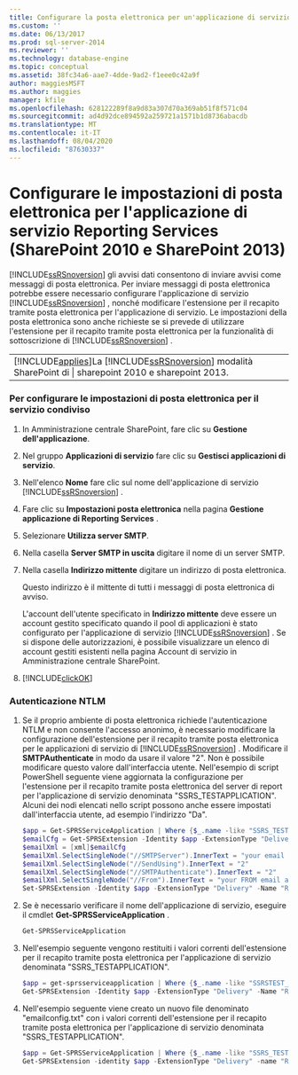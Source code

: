 ```yaml
---
title: Configurare la posta elettronica per un'applicazione di servizio Reporting Services (SharePoint 2010 e SharePoint 2013) | Microsoft Docs
ms.custom: ''
ms.date: 06/13/2017
ms.prod: sql-server-2014
ms.reviewer: ''
ms.technology: database-engine
ms.topic: conceptual
ms.assetid: 38fc34a6-aae7-4dde-9ad2-f1eee0c42a9f
author: maggiesMSFT
ms.author: maggies
manager: kfile
ms.openlocfilehash: 628122289f8a9d83a307d70a369ab51f8f571c04
ms.sourcegitcommit: ad4d92dce894592a259721a1571b1d8736abacdb
ms.translationtype: MT
ms.contentlocale: it-IT
ms.lasthandoff: 08/04/2020
ms.locfileid: "87630337"
---
```

# <a name="configure-e-mail-for-a-reporting-services-service-application-sharepoint-2010-and-sharepoint-2013"></a>Configurare le impostazioni di posta elettronica per l'applicazione di servizio Reporting Services (SharePoint 2010 e SharePoint 2013)
  [!INCLUDE[ssRSnoversion](../../includes/ssrsnoversion-md.md)] gli avvisi dati consentono di inviare avvisi come messaggi di posta elettronica. Per inviare messaggi di posta elettronica potrebbe essere necessario configurare l'applicazione di servizio [!INCLUDE[ssRSnoversion](../../includes/ssrsnoversion-md.md)] , nonché modificare l'estensione per il recapito tramite posta elettronica per l'applicazione di servizio. Le impostazioni della posta elettronica sono anche richieste se si prevede di utilizzare l'estensione per il recapito tramite posta elettronica per la funzionalità di sottoscrizione di [!INCLUDE[ssRSnoversion](../../includes/ssrsnoversion-md.md)] .  
  
||  
|-|  
|[!INCLUDE[applies](../../includes/applies-md.md)]La [!INCLUDE[ssRSnoversion](../../includes/ssrsnoversion-md.md)] modalità SharePoint di &#124; sharepoint 2010 e sharepoint 2013.|  
  
### <a name="to-configure-e-mail-for-the-shared-service"></a>Per configurare le impostazioni di posta elettronica per il servizio condiviso  
  
1.  In Amministrazione centrale SharePoint, fare clic su **Gestione dell'applicazione**.  
  
2.  Nel gruppo **Applicazioni di servizio** fare clic su **Gestisci applicazioni di servizio**.  
  
3.  Nell'elenco **Nome** fare clic sul nome dell'applicazione di servizio [!INCLUDE[ssRSnoversion](../../includes/ssrsnoversion-md.md)] .  
  
4.  Fare clic su **Impostazioni posta elettronica** nella pagina **Gestione applicazione di Reporting Services** .  
  
5.  Selezionare **Utilizza server SMTP**.  
  
6.  Nella casella **Server SMTP in uscita** digitare il nome di un server SMTP.  
  
7.  Nella casella **Indirizzo mittente** digitare un indirizzo di posta elettronica.  
  
     Questo indirizzo è il mittente di tutti i messaggi di posta elettronica di avviso.  
  
     L'account dell'utente specificato in **Indirizzo mittente** deve essere un account gestito specificato quando il pool di applicazioni è stato configurato per l'applicazione di servizio [!INCLUDE[ssRSnoversion](../../includes/ssrsnoversion-md.md)] . Se si dispone delle autorizzazioni, è possibile visualizzare un elenco di account gestiti esistenti nella pagina Account di servizio in Amministrazione centrale SharePoint.  
  
8.  [!INCLUDE[clickOK](../../includes/clickok-md.md)]  
  
### <a name="ntlm-authentication"></a>Autenticazione NTLM  
  
1.  Se il proprio ambiente di posta elettronica richiede l'autenticazione NTLM e non consente l'accesso anonimo, è necessario modificare la configurazione dell'estensione per il recapito tramite posta elettronica per le applicazioni di servizio di [!INCLUDE[ssRSnoversion](../../includes/ssrsnoversion-md.md)] . Modificare il **SMTPAuthenticate** in modo da usare il valore "2". Non è possibile modificare questo valore dall'interfaccia utente. Nell'esempio di script PowerShell seguente viene aggiornata la configurazione per l'estensione per il recapito tramite posta elettronica del server di report per l'applicazione di servizio denominata "SSRS_TESTAPPLICATION". Alcuni dei nodi elencati nello script possono anche essere impostati dall'interfaccia utente, ad esempio l'indirizzo "Da".  
  
    ```powershell
    $app = Get-SPRSServiceApplication | Where {$_.name -like "SSRS_TESTAPPLICATION *"}  
    $emailCfg = Get-SPRSExtension -Identity $app -ExtensionType "Delivery" -Name "Report Server Email" | Select -ExpandProperty ConfigurationXml
    $emailXml = [xml]$emailCfg
    $emailXml.SelectSingleNode("//SMTPServer").InnerText = "your email server name"  
    $emailXml.SelectSingleNode("//SendUsing").InnerText = "2"  
    $emailXml.SelectSingleNode("//SMTPAuthenticate").InnerText = "2"  
    $emailXml.SelectSingleNode("//From").InnerText = "your FROM email address"  
    Set-SPRSExtension -Identity $app -ExtensionType "Delivery" -Name "Report Server Email" -ExtensionConfiguration $emailXml.OuterXml  
    ```  
  
2.  Se è necessario verificare il nome dell'applicazione di servizio, eseguire il cmdlet **Get-SPRSServiceApplication** .  
  
    ```powershell
    Get-SPRSServiceApplication  
    ```  
  
3.  Nell'esempio seguente vengono restituiti i valori correnti dell'estensione per il recapito tramite posta elettronica per l'applicazione di servizio denominata "SSRS_TESTAPPLICATION".  
  
    ```powershell
    $app = get-sprsserviceapplication | Where {$_.name -like "SSRSTEST_APPLICATION*"}  
    Get-SPRSExtension -Identity $app -ExtensionType "Delivery" -Name "Report Server Email" | Select -ExpandProperty ConfigurationXml  
    ```  
  
4.  Nell'esempio seguente viene creato un nuovo file denominato "emailconfig.txt" con i valori correnti dell'estensione per il recapito tramite posta elettronica per l'applicazione di servizio denominata "SSRS_TESTAPPLICATION".  
  
    ```powershell
    $app = Get-SPRSServiceApplication | Where {$_.name -like "SSRS_TESTAPPLICATION*"}  
    Get-SPRSExtension -identity $app -ExtensionType "Delivery" -name "Report Server Email" | Select -ExpandProperty ConfigurationXml | Out-File c:\emailconfig.txt  
    ```
